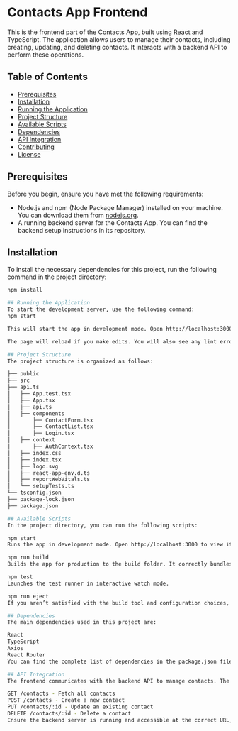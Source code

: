 # Contacts App Frontend

This is the frontend part of the Contacts App, built using React and TypeScript. The application allows users to manage their contacts, including creating, updating, and deleting contacts. It interacts with a backend API to perform these operations.

## Table of Contents

- [Prerequisites](#prerequisites)
- [Installation](#installation)
- [Running the Application](#running-the-application)
- [Project Structure](#project-structure)
- [Available Scripts](#available-scripts)
- [Dependencies](#dependencies)
- [API Integration](#api-integration)
- [Contributing](#contributing)
- [License](#license)

## Prerequisites

Before you begin, ensure you have met the following requirements:

- Node.js and npm (Node Package Manager) installed on your machine. You can download them from [nodejs.org](https://nodejs.org/).
- A running backend server for the Contacts App. You can find the backend setup instructions in its repository.

## Installation

To install the necessary dependencies for this project, run the following command in the project directory:

```bash
npm install

## Running the Application
To start the development server, use the following command:
npm start

This will start the app in development mode. Open http://localhost:3000 to view it in the browser.

The page will reload if you make edits. You will also see any lint errors in the console.

## Project Structure
The project structure is organized as follows:

├── public
├── src
├── api.ts
│   ├── App.test.tsx
│   ├── App.tsx
│   ├── api.ts
│   ├── components
│       ├── ContactForm.tsx
│       ├── ContactList.tsx
│       ├── Login.tsx
│   ├── context
│       ├── AuthContext.tsx
│   ├── index.css
│   ├── index.tsx
│   ├── logo.svg
│   ├── react-app-env.d.ts
│   ├── reportWebVitals.ts
│   └── setupTests.ts
└── tsconfig.json
├── package-lock.json
├── package.json

## Available Scripts
In the project directory, you can run the following scripts:

npm start
Runs the app in development mode. Open http://localhost:3000 to view it in the browser.

npm run build
Builds the app for production to the build folder. It correctly bundles React in production mode and optimizes the build for the best performance.

npm test
Launches the test runner in interactive watch mode.

npm run eject
If you aren’t satisfied with the build tool and configuration choices, you can eject at any time. This command will remove the single build dependency from your project.

## Dependencies
The main dependencies used in this project are:

React
TypeScript
Axios
React Router
You can find the complete list of dependencies in the package.json file.

## API Integration
The frontend communicates with the backend API to manage contacts. The API endpoints are defined in the api directory and are used to perform CRUD operations:

GET /contacts - Fetch all contacts
POST /contacts - Create a new contact
PUT /contacts/:id - Update an existing contact
DELETE /contacts/:id - Delete a contact
Ensure the backend server is running and accessible at the correct URL, which is configured in the api configuration file.

